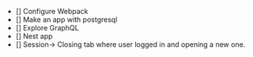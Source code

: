 
- [] Configure Webpack
- [] Make an app with postgresql
- [] Explore GraphQL 
- [] Nest app
- [] Session-> Closing tab where user logged in and opening a new one. 